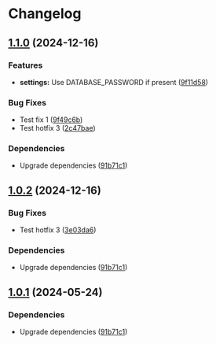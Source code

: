 # Changelog

## [1.1.0](https://github.com/tuomas777/atv/compare/atv-v1.0.2...atv-v1.1.0) (2024-12-16)


### Features

* **settings:** Use DATABASE_PASSWORD if present ([9f11d58](https://github.com/tuomas777/atv/commit/9f11d58b9e2c3548f2147e42a22c223a93fe1a44))


### Bug Fixes

* Test fix 1 ([9f49c6b](https://github.com/tuomas777/atv/commit/9f49c6bf1adeb2767bedf216b1b4cb10d58519e0))
* Test hotfix 3 ([2c47bae](https://github.com/tuomas777/atv/commit/2c47baeb90e261a8216d22875e6f01541390a669))


### Dependencies

* Upgrade dependencies ([91b71c1](https://github.com/tuomas777/atv/commit/91b71c1350e6a149e27ed1e2167ce6cdbe41b30e))

## [1.0.2](https://github.com/tuomas777/atv/compare/atv-v1.0.1...atv-v1.0.2) (2024-12-16)


### Bug Fixes

* Test hotfix 3 ([3e03da6](https://github.com/tuomas777/atv/commit/3e03da6675062743a7952ed3643082f5007ca4ac))


### Dependencies

* Upgrade dependencies ([91b71c1](https://github.com/tuomas777/atv/commit/91b71c1350e6a149e27ed1e2167ce6cdbe41b30e))

## [1.0.1](https://github.com/City-of-Helsinki/atv/compare/atv-v1.0.0...atv-v1.0.1) (2024-05-24)


### Dependencies

* Upgrade dependencies ([91b71c1](https://github.com/City-of-Helsinki/atv/commit/91b71c1350e6a149e27ed1e2167ce6cdbe41b30e))
